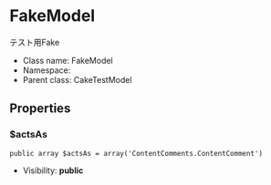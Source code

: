 FakeModel
===============

テスト用Fake




* Class name: FakeModel
* Namespace: 
* Parent class: CakeTestModel





Properties
----------


### $actsAs

    public array $actsAs = array('ContentComments.ContentComment')





* Visibility: **public**



